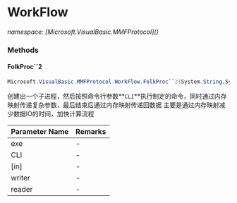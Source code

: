 ﻿# WorkFlow
_namespace: [Microsoft.VisualBasic.MMFProtocol](<a href="#" onClick="load('/docs/Microsoft.VisualBasic.MMFProtocol/index.md')"></a>)_





### Methods

#### FolkProc``2
```csharp
Microsoft.VisualBasic.MMFProtocol.WorkFlow.FolkProc``2(System.String,System.String,``0,System.Func{``0,System.Byte[]},System.Func{System.Byte[],``1})
```
创建出一个子进程，然后按照命令行参数**`CLI`**执行制定的命令，同时通过内存映射传递复杂参数，最后结束后通过内存映射传递回数据
 主要是通过内存映射减少数据IO的时间，加快计算流程

|Parameter Name|Remarks|
|--------------|-------|
|exe|-|
|CLI|-|
|[in]|-|
|writer|-|
|reader|-|



